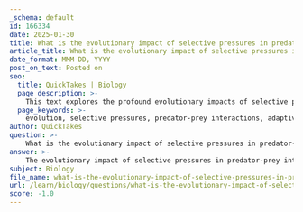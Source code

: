 ```yaml
---
_schema: default
id: 166334
date: 2025-01-30
title: What is the evolutionary impact of selective pressures in predator-prey interactions?
article_title: What is the evolutionary impact of selective pressures in predator-prey interactions?
date_format: MMM DD, YYYY
post_on_text: Posted on
seo:
  title: QuickTakes | Biology
  page_description: >-
    This text explores the profound evolutionary impacts of selective pressures in predator-prey interactions, highlighting adaptive behaviors, coevolution, population dynamics, and cultural transmission mechanisms that influence survival and genetic variation.
  page_keywords: >-
    evolution, selective pressures, predator-prey interactions, adaptive behaviors, evolutionary arms race, phenotypic variation, population dynamics, cultural transmission, natural selection, ecological processes
author: QuickTakes
question: >-
    What is the evolutionary impact of selective pressures in predator-prey interactions?
answer: >-
    The evolutionary impact of selective pressures in predator-prey interactions is profound and multifaceted, influencing the behaviors, adaptations, and ultimately the evolutionary trajectories of both predators and prey.\n\n### 1. **Adaptive Behaviors**\nPredator-prey interactions create a dynamic environment where both groups must continuously adapt to survive. For instance, prey species often develop anti-predator behaviors such as increased vigilance, fleeing, or adopting cryptic coloration to avoid detection. These adaptations can lead to significant changes in the behavior and movement patterns of prey, as they may alter their foraging times to avoid peak predator activity. This behavioral flexibility is a direct response to the selective pressures exerted by predators.\n\n### 2. **Evolutionary Arms Race**\nThe concept of an evolutionary arms race is central to understanding predator-prey dynamics. As prey evolve better defenses, predators may simultaneously evolve more effective hunting strategies. This coevolution can lead to significant changes in morphology and behavior in both groups. For example, faster prey may lead to the evolution of faster predators, while more cunning hunting strategies may drive prey to develop more sophisticated escape tactics.\n\n### 3. **Phenotypic Variation and Heritability**\nThe selective pressures from predator-prey interactions can lead to increased phenotypic variation within populations. Traits that enhance survival and reproduction in the face of predation are likely to be passed on to future generations, thereby influencing the genetic makeup of populations over time. This heritability of adaptive traits is a key mechanism through which natural selection operates.\n\n### 4. **Impact on Population Dynamics**\nPredator-prey interactions can significantly influence population structures and community compositions. For example, the presence of predators can regulate prey populations, preventing overpopulation and promoting biodiversity. This regulation can have cascading effects on the ecosystem, affecting not only the species involved in the interaction but also other organisms within the community.\n\n### 5. **Cultural Transmission and Learning**\nIn addition to genetic changes, behaviors can also be learned and socially transmitted within populations. This cultural transmission can lead to rapid adaptations in response to changing environments or predator pressures. For instance, prey species may learn from one another about effective escape strategies, which can enhance their survival rates.\n\n### 6. **Tinbergen’s Questions**\nUsing Tinbergen’s four questions, we can further explore the evolutionary implications of predator-prey interactions:\n- **Mechanism**: What are the physiological and neurological bases for the behaviors exhibited by predators and prey?\n- **Development**: How do these behaviors develop over an individual’s lifetime, and what role does learning play?\n- **Function**: How do these behaviors enhance survival and reproduction in the face of predation?\n- **Evolution**: How have these behaviors evolved over time in response to the pressures exerted by predators and prey?\n\nIn summary, selective pressures in predator-prey interactions drive evolutionary change by shaping behaviors, promoting adaptive responses, and influencing genetic and phenotypic variation. These dynamics are crucial for understanding the ecological and evolutionary processes that govern species interactions and adaptations.
subject: Biology
file_name: what-is-the-evolutionary-impact-of-selective-pressures-in-predatorprey-interactions.md
url: /learn/biology/questions/what-is-the-evolutionary-impact-of-selective-pressures-in-predatorprey-interactions
score: -1.0
---
```


&nbsp;
